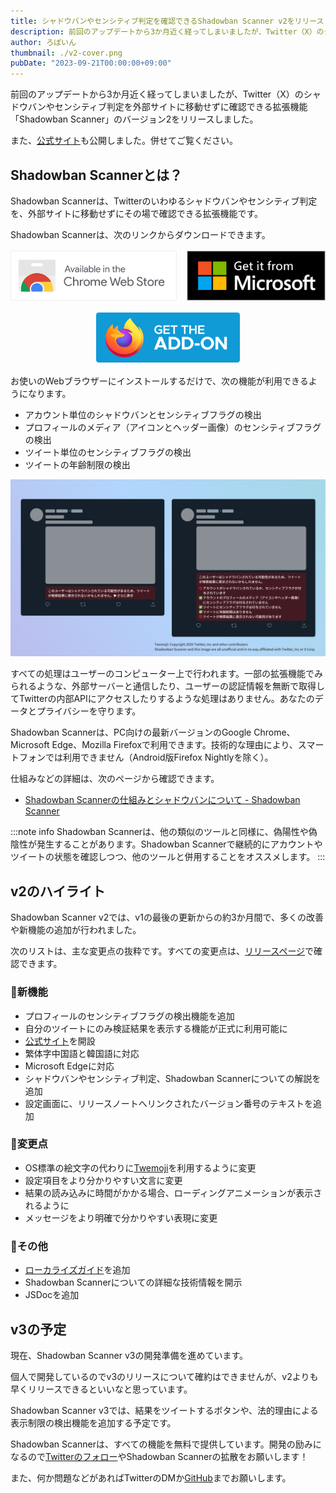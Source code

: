 ```yaml
---
title: シャドウバンやセンシティブ判定を確認できるShadowban Scanner v2をリリースしました
description: 前回のアップデートから3か月近く経ってしまいましたが、Twitter（X）のシャドウバンやセンシティブ判定を外部サイトに移動せずに確認できる拡張機能「Shadowban Scanner」のバージョン2をリリースしました。Shadowban Scanner v2では、v1の最後の更新からの約3か月間で、多くの改善や新機能の追加が行われました。
author: ろぼいん
thumbnail: ./v2-cover.png
pubDate: "2023-09-21T00:00:00+09:00"
---
```


前回のアップデートから3か月近く経ってしまいましたが、Twitter（X）のシャドウバンやセンシティブ判定を外部サイトに移動せずに確認できる拡張機能「Shadowban Scanner」のバージョン2をリリースしました。

また、[公式サイト](https://robot-inventor.github.io/shadowban-scanner/)も公開しました。併せてご覧ください。

## Shadowban Scannerとは？

Shadowban Scannerは、Twitterのいわゆるシャドウバンやセンシティブ判定を、外部サイトに移動せずにその場で確認できる拡張機能です。

Shadowban Scannerは、次のリンクからダウンロードできます。

<div id="extension-badge-container">

[![Chrome](./chrome.svg)](https://chrome.google.com/webstore/detail/enlganfikppbjhabhkkilafmkhifadjd/)
[![Edge](./Edge.svg)](https://microsoftedge.microsoft.com/addons/detail/shadowban-scanner/kfeecmboomhggeeceipnbbdjmhjoccbl)
[![Firefox](./Firefox.svg)](https://addons.mozilla.org/firefox/addon/shadowban-scanner/)

</div>
<style>
#extension-badge-container p {
  display: flex;
  flex-direction: row;
  align-items: center;
  justify-content: center;
  flex-wrap: wrap;
  gap: 1rem;
  margin: 1rem 0;
}
#extension-badge-container img {
  width: auto;
  height: 5rem;
}
</style>

お使いのWebブラウザーにインストールするだけで、次の機能が利用できるようになります。

- アカウント単位のシャドウバンとセンシティブフラグの検出
- プロフィールのメディア（アイコンとヘッダー画像）のセンシティブフラグの検出
- ツイート単位のセンシティブフラグの検出
- ツイートの年齢制限の検出

![Shadowban Scannerのスクリーンショット](./screenshot2_ja.png)

すべての処理はユーザーのコンピューター上で行われます。一部の拡張機能でみられるような、外部サーバーと通信したり、ユーザーの認証情報を無断で取得してTwitterの内部APIにアクセスしたりするような処理はありません。あなたのデータとプライバシーを守ります。

Shadowban Scannerは、PC向けの最新バージョンのGoogle Chrome、Microsoft Edge、Mozilla Firefoxで利用できます。技術的な理由により、スマートフォンでは利用できません（Android版Firefox Nightlyを除く）。

仕組みなどの詳細は、次のページから確認できます。

- [Shadowban Scannerの仕組みとシャドウバンについて - Shadowban Scanner](https://github.com/Robot-Inventor/shadowban-scanner/blob/main/doc/ja/about-shadowban.md)

:::note info
Shadowban Scannerは、他の類似のツールと同様に、偽陽性や偽陰性が発生することがあります。Shadowban Scannerで継続的にアカウントやツイートの状態を確認しつつ、他のツールと併用することをオススメします。
:::

## v2のハイライト

Shadowban Scanner v2では、v1の最後の更新からの約3か月間で、多くの改善や新機能の追加が行われました。

次のリストは、主な変更点の抜粋です。すべての変更点は、[リリースページ](https://github.com/Robot-Inventor/shadowban-scanner/releases/tag/v2.0.0)で確認できます。

### 🎉新機能

- プロフィールのセンシティブフラグの検出機能を追加
- 自分のツイートにのみ検証結果を表示する機能が正式に利用可能に
- [公式サイト](https://robot-inventor.github.io/shadowban-scanner/)を開設
- 繁体字中国語と韓国語に対応
- Microsoft Edgeに対応
- シャドウバンやセンシティブ判定、Shadowban Scannerについての解説を追加
- 設定画面に、リリースノートへリンクされたバージョン番号のテキストを追加

### 🔧変更点

- OS標準の絵文字の代わりに[Twemoji](https://twemoji.twitter.com/)を利用するように変更
- 設定項目をより分かりやすい文言に変更
- 結果の読み込みに時間がかかる場合、ローディングアニメーションが表示されるように
- メッセージをより明確で分かりやすい表現に変更

### 📝その他

- [ローカライズガイド](https://github.com/Robot-Inventor/shadowban-scanner/blob/main/doc/localization.md)を追加
- Shadowban Scannerについての詳細な技術情報を開示
- JSDocを追加

## v3の予定

現在、Shadowban Scanner v3の開発準備を進めています。

個人で開発しているのでv3のリリースについて確約はできませんが、v2よりも早くリリースできるといいなと思っています。

Shadowban Scanner v3では、結果をツイートするボタンや、法的理由による表示制限の検出機能を追加する予定です。

Shadowban Scannerは、すべての機能を無料で提供しています。開発の励みになるので[Twitterのフォロー](https://twitter.com/keita_roboin)やShadowban Scannerの拡散をお願いします！

また、何か問題などがあればTwitterのDMか[GitHub](https://github.com/Robot-Inventor/shadowban-scanner)までお願いします。
